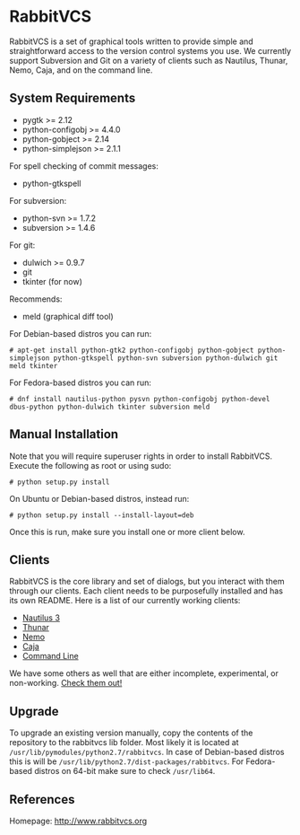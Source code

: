 RabbitVCS
=========

RabbitVCS is a set of graphical tools written to provide simple and 
straightforward access to the version control systems you use.  We currently support
Subversion and Git on a variety of clients such as Nautilus, Thunar, Nemo, Caja, and on the command line.


System Requirements
-------------------
* pygtk             >= 2.12
* python-configobj  >= 4.4.0
* python-gobject    >= 2.14
* python-simplejson >= 2.1.1

For spell checking of commit messages:
* python-gtkspell

For subversion:
* python-svn >= 1.7.2
* subversion >= 1.4.6

For git:
* dulwich >= 0.9.7
* git
* tkinter (for now)

Recommends:
* meld (graphical diff tool)


For Debian-based distros you can run: 
```
# apt-get install python-gtk2 python-configobj python-gobject python-simplejson python-gtkspell python-svn subversion python-dulwich git meld tkinter
```

For Fedora-based distros you can run:
```
# dnf install nautilus-python pysvn python-configobj python-devel dbus-python python-dulwich tkinter subversion meld
```

Manual Installation
------------
Note that you will require superuser rights in order to install RabbitVCS.
Execute the following as root or using sudo:
```
# python setup.py install
```

On Ubuntu or Debian-based distros, instead run:
```
# python setup.py install --install-layout=deb
```

Once this is run, make sure you install one or more client below.


Clients
-------
RabbitVCS is the core library and set of dialogs, but you interact with them through our clients.  Each client needs to be purposefully installed and has its own README.  Here is a list of our currently working clients:

 * [Nautilus 3](https://github.com/rabbitvcs/rabbitvcs/tree/master/clients/nautilus-3.0)
 * [Thunar](https://github.com/rabbitvcs/rabbitvcs/tree/master/clients/thunar)
 * [Nemo](https://github.com/rabbitvcs/rabbitvcs/tree/master/clients/nemo)
 * [Caja](https://github.com/rabbitvcs/rabbitvcs/tree/master/clients/caja)
 * [Command Line](https://github.com/rabbitvcs/rabbitvcs/tree/master/clients/cli)

We have some others as well that are either incomplete, experimental, or non-working.  [Check them out!](https://github.com/rabbitvcs/rabbitvcs/tree/master/clients)


Upgrade
--------------
To upgrade an existing version manually, copy the contents of the repository to the rabbitvcs lib folder.
Most likely it is located at `/usr/lib/pymodules/python2.7/rabbitvcs`. In case of Debian-based distros this is will be `/usr/lib/python2.7/dist-packages/rabbitvcs`.  For Fedora-based distros on 64-bit make sure to check `/usr/lib64`.


References
----------
Homepage: http://www.rabbitvcs.org
